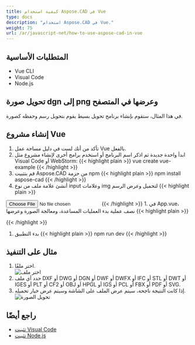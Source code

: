 ```yaml
---
title: كيفية استخدام Aspose.CAD في Vue
type: docs
description: "استخدام Aspose.CAD في Vue."
weight: 75
url: /ar/javascript-net/how-to-use-aspose-cad-in-vue
---
```


## المتطلبات الأساسية
- Vue CLI
- Visual Code
- Node.js

## تحويل صورة dgn إلى png وعرضها في المتصفح

في هذا المثال، ستقوم بإنشاء برنامج تحويل بسيط يقوم بتحويل رسم وحفظه كصورة.

## إنشاء مشروع Vue

1. تأكد من أنك لست في دليل مساحة عمل Vue بالفعل.
1. ابدأ واحدة جديدة ثم اذكر اسم البرنامج أو استخدم برامج أخرى لإنشاء مشروع مثل Visual Code أو WebStorm:
{{< highlight plain >}}
vue create vue-example
{{< /highlight >}}
1. قم بتثبيت Aspose.CAD من حزمة npm
{{< highlight plain >}}
npm install aspose-cad
{{< /highlight >}}
1. أنشئ علامة ملف من نوع input وعلامات img لتحميل وعرض الرسم
{{< highlight plain >}}
<input id="file" type="file">
<img id="image" />
{{< /highlight >}}
1. في App.vue، نصف عملية بدء العمليات المساعدة، ومعالجة الصورة وعرضها
{{< highlight plain >}}
<script>
import {Drawing, PngOptions} from "aspose-cad";

export default{
  beforeCreate: function () {
    // الحاجة لبدء عملية التجميع
    let recaptchaScript = document.createElement('script')
    recaptchaScript.setAttribute('src', '/node_modules/aspose-cad/dotnet.js')
    document.head.appendChild(recaptchaScript)

    let dotnet;
  },
  mounted() {
    window.addEventListener('load', this.onWindowLoad)
  },
  methods: {
    async onWindowLoad() {
      
      console.log("جارٍ تحميل WASM...");
      await dotnet.boot();
      console.log("تم تحميل WASM");

      document.querySelector('input').addEventListener('change', function() {
            const reader = new FileReader();
            reader.onload = function() {

              let arrayBuffer = this.result;
              let array = new Uint8Array(arrayBuffer);

              // تحميل
              let file = Image.load(array);
              console.log(file);

              // حفظ
              let exportedFilePromise = Image.save(array, new PngOptions());
              exportedFilePromise.then(exportedFile => {
                console.log(exportedFile);

                let urlCreator = window.URL || window.webkitURL;
                let blob = new Blob([exportedFile], { type: 'application/octet-stream' });
                let imageUrl = urlCreator.createObjectURL(blob);
                document.querySelector("#image").src = imageUrl;
              });
            }

            reader.readAsArrayBuffer(this.files[0]);
          },
          false);
    },
  },
}
</script>

<template>
  <header>
    <img alt="شعار Vue" class="logo" src="./assets/logo.svg" width="125" height="125" />
    <p>مثال على aspose.cad لـ Vue.</p>
  </header>

  <main>
    <input id="file" type="file">
    <br/>
    <img id="image" />
  </main>
</template>

<style scoped>
header {
  line-height: 1.5;
}
main{
  text-align: center;
}

.logo {
  display: block;
  margin: 0 auto 2rem;
}

@media (min-width: 1024px) {
  header {
    display: flex;
    place-items: center;
    padding-right: calc(var(--section-gap) / 2);
  }


  header .wrapper {
    display: flex;
    place-items: flex-start;
    flex-wrap: wrap;
  }
}
</style>
{{< /highlight >}}
1. بدء التطبيق
{{< highlight plain >}}
npm run dev
{{< /highlight >}}

## مثال على التنفيذ

1. اختر ملفًا.<br>
![اختر ملف](/_assets/choose-file.png)<br>
1. حدد أي ملف DXF أو DWG أو DGN أو DWF أو DWFX أو IFC أو STL أو DWT أو IGES أو PLT أو CF2 أو OBJ أو HPGL أو IGS أو PCL أو FBX أو PDF أو SVG.
1. إذا كانت النتيجة ناجحة، سيتم عرض الملف على الشاشة وسيتم عرض خيار تحميله.<br>
![تحويل الصورة](/_assets/convert-image.png)<br>

## راجع أيضًا

- [تثبيت Visual Code](https://code.visualstudio.com/)
- [تثبيت Node.js](https://nodejs.org/en/)

